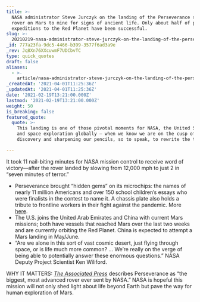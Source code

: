 ```yaml
---
title: >-
  NASA administrator Steve Jurczyk on the landing of the Perseverance space
  rover on Mars to mine for signs of ancient life. Only about half of previous
  expeditions to the Red Planet have been successful.
slug: >-
  20210219-nasa-administrator-steve-jurczyk-on-the-landing-of-the-perseverance-space-rover-on-mars-to
_id: 777a23fa-9dc5-4466-b399-3577f6ad3a9e
_rev: Jq8Xn76XXcuwmF7UDCbvTC
type: quick_quotes
draft: false
aliases:
  - >-
    article/nasa-administrator-steve-jurczyk-on-the-landing-of-the-perseverance-space-rover-on-mars-to-mine-an-ancient-lakebed-for-signs-of-life-only-about-half-of-previous-expeditions-to-the-red-planet-have-bee/
_createdAt: '2021-04-01T11:25:36Z'
_updatedAt: '2021-04-01T11:25:36Z'
date: '2021-02-19T13:21:00.000Z'
lastmod: '2021-02-19T13:21:00.000Z'
weight: 50
is_breaking: false
featured_quote:
  quote: >-
    This landing is one of those pivotal moments for NASA, the United States,
    and space exploration globally – when we know we are on the cusp of
    discovery and sharpening our pencils, so to speak, to rewrite the textbooks.

---
```

It took 11 nail-biting minutes for NASA mission control to receive word of victory—after the rover landed by slowing from 12,000 mph to just 2 in “seven minutes of terror.”

* Perseverance brought “hidden gems” on its microchips: the names of nearly 11 million Americans and over 150 school children’s essays who were finalists in the contest to name it. A chassis plate also holds a tribute to frontline workers in their fight against the pandemic. More [here](https://www.space.com/perseverance-mars-rover-weird-things-on-board).
* The U.S. joins the United Arab Emirates and China with current Mars missions; both have vessels that reached Mars over the last two weeks and are currently orbiting the Red Planet. China is expected to attempt a Mars landing in May/June.
* “Are we alone in this sort of vast cosmic desert, just flying through space, or is life much more common? … We’re really on the verge of being able to potentially answer these enormous questions.” NASA Deputy Project Scientist Ken Wiliford.

WHY IT MATTERS: [_The Associated Press_](https://www.radio.com/wwjnewsradio/news/national/nasa-rover-lands-on-mars-to-look-for-signs-of-ancient-life) describes Perseverance as “the biggest, most advanced rover ever sent by NASA.” NASA is hopeful this mission will not only shed light about life beyond Earth but pave the way for human exploration of Mars.